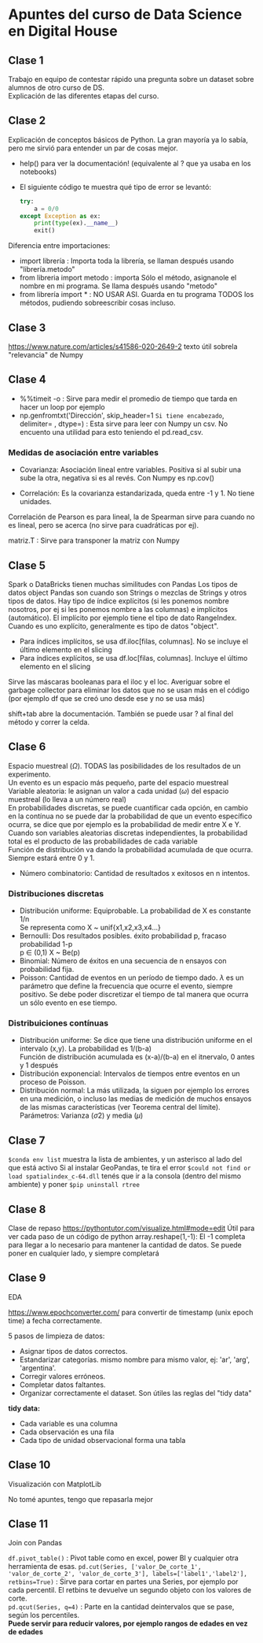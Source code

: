 # Apuntes del curso de Data Science en Digital House

## Clase 1

Trabajo en equipo de contestar rápido una pregunta sobre un dataset sobre alumnos de otro curso de DS.  
Explicación de las diferentes etapas del curso.


 ## Clase 2

Explicación de conceptos básicos de Python. La gran mayoría ya lo sabía, pero me sirvió para entender un par de cosas mejor.

- help() para ver la documentación! (equivalente al ? que ya usaba en los notebooks)

- El siguiente código te muestra qué tipo de error se levantó:
    ```python
    try:
        a = 0/0
    except Exception as ex:
        print(type(ex).__name__)
        exit()
    ```

Diferencia entre importaciones:
- import librería : Importa toda la librería, se llaman después usando "librería.metodo"
- from libreria import metodo : importa Sólo el método, asignanole el nombre en mi programa. Se llama después usando "metodo"
- from librería import * : NO USAR ASI. Guarda en tu programa TODOS los métodos, pudiendo sobreescribir cosas incluso.


## Clase 3

https://www.nature.com/articles/s41586-020-2649-2 texto útil sobrela "relevancia" de Numpy

## Clase 4

- %%timeit -o : Sirve para medir el promedio de tiempo que tarda en hacer un loop por ejemplo
- np.genfromtxt('Dirección', skip_header=1 `Si tiene encabezado`, delimiter= , dtype=) : Esta sirve para leer con Numpy un csv. No encuento una utilidad para esto teniendo el pd.read_csv.

### Medidas de asociación entre variables
- Covarianza: Asociación lineal entre variables. Positiva si al subir una sube la otra, negativa si es al revés.
Con Numpy es np.cov()

- Correlación: Es la covarianza estandarizada, queda entre -1 y 1. No tiene unidades.

Correlación de Pearson es para lineal, la de Spearman sirve para cuando no es lineal, pero se acerca (no sirve para cuadráticas por ej).

matriz.T : Sirve para transponer la matriz con Numpy

## Clase 5

Spark o DataBricks tienen muchas similitudes con Pandas
Los tipos de datos object Pandas son cuando son Strings o mezclas de Strings y otros tipos de datos.
Hay tipo de índice explícitos (si les ponemos nombre nosotros, por ej si les ponemos nombre a las columnas) e implícitos (automático). El implícito por ejemplo tiene el tipo de dato RangeIndex. Cuando es uno explícito, generalmente es tipo de datos "object".
- Para índices implícitos, se usa df.iloc[filas, columnas]. No se incluye el último elemento en el slicing
- Para índices explícitos, se usa df.loc[filas, columnas]. Incluye el último elemento en el slicing  

Sirve las máscaras booleanas para el iloc y el loc.
Averiguar sobre el garbage collector para eliminar los datos que no se usan más en el código (por ejemplo df que se creó uno desde ese y no se usa más)

shift+tab abre la documentación. También se puede usar ? al final del método y correr la celda.

## Clase 6

Espacio muestreal ($\Omega$). TODAS las posibilidades de los resultados de un experimento.  
Un evento es un espacio más pequeño, parte del espacio muestreal  
Variable aleatoria: le asignan un valor a cada unidad ($\omega$) del espacio muestreal (lo lleva a un número real)  
En probabilidades discretas, se puede cuantificar cada opción, en cambio en la contínua no se puede dar la probabilidad de que un evento específico ocurra, se dice que por ejemplo es la probabilidad de medir entre X e Y.  
Cuando son variables aleatorias discretas independientes, la probabilidad total es el producto de las probabilidades de cada variable  
Función de distribución va dando la probabilidad acumulada de que ocurra. Siempre estará entre 0 y 1.

- Número combinatorio: Cantidad de resultados x exitosos en n intentos. 


### Distribuciones discretas
- Distribución uniforme: Equiprobable. La probabilidad de X es constante 1/n  
    Se representa como X ~ unif{x1,x2,x3,x4...}
- Bernoulli: Dos resultados posibles. éxito probabilidad p, fracaso probabilidad 1-p  
    p $\in$ (0,1) X ~ Be(p)
- Binomial: Número de éxitos en una secuencia de n ensayos con probabilidad fija. 
- Poisson: Cantidad de eventos en un período de tiempo dado. $\lambda$ es un parámetro que define la frecuencia que ocurre el evento, siempre positivo. Se debe poder discretizar el tiempo de tal manera que ocurra un sólo evento en ese tiempo.  

### Distribuiciones contínuas
- Distribución uniforme: Se dice que tiene una distribución uniforme en el intervalo (x,y). La probabilidad es 1/(b-a)  
    Función de distribución acumulada es (x-a)/(b-a) en el itnervalo, 0 antes y 1 después
- Distribución exponencial: Intervalos de tiempos entre eventos en un proceso de Poisson. 
- Distribución normal: La más utilizada, la siguen por ejemplo los errores en una medición, o incluso las medias de medición de muchos ensayos de las mismas características (ver Teorema central del límite).  
    Parámetros: Varianza ($\sigma$2) y media ($\mu$)  
    

## Clase 7

`$conda env list` muestra la lista de ambientes, y un asterisco al lado del que está activo
Si al instalar GeoPandas, te tira el error `$could not find or load spatialindex_c-64.dll` tenés que ir a la consola (dentro del mismo ambiente) y poner `$pip uninstall rtree`

## Clase 8

Clase de repaso
https://pythontutor.com/visualize.html#mode=edit Útil para ver cada paso de un código de python
array.reshape(1,-1): El -1 completa para llegar a lo necesario para mantener la cantidad de datos. Se puede poner en cualquier lado, y siempre completará

##  Clase 9
EDA

https://www.epochconverter.com/ para convertir de timestamp (unix epoch time) a fecha correctamente.  

5 pasos de limpieza de datos:
- Asignar tipos de datos correctos. 
- Estandarizar categorías. mismo nombre para mismo valor, ej: 'ar', 'arg', 'argentina'.
- Corregir valores erróneos.
- Completar datos faltantes.
- Organizar correctamente el dataset. Son útiles las reglas del "tidy data"

**tidy data:**
- Cada variable es una columna
- Cada observación es una fila
- Cada tipo de unidad observacional forma una tabla

## Clase 10
Visualización con MatplotLib

No tomé apuntes, tengo que repasarla mejor

## Clase 11
Join con Pandas

`df.pivot_table()` :   Pivot table como en excel, power BI y cualquier otra herramienta de esas. 
`pd.cut(Series, ['valor_De_corte_1', 'valor_de_corte_2', 'valor_de_corte_3'], labels=['label1','label2'], retbins=True)` : Sirve para cortar en partes una Series, por ejemplo por cada percentil. El retbins te devuelve un segundo objeto con los valores de corte.  
`pd.qcut(Series, q=4)` : Parte en la cantidad deintervalos que se pase, según los percentiles.  
**Puede servir para reducir valores, por ejemplo rangos de edades en vez de edades**